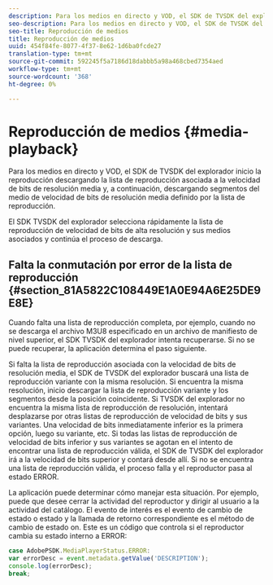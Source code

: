 ```yaml
---
description: Para los medios en directo y VOD, el SDK de TVSDK del explorador inicio la reproducción descargando la lista de reproducción asociada a la velocidad de bits de resolución media y, a continuación, descargando segmentos del medio de velocidad de bits de resolución media definido por la lista de reproducción.
seo-description: Para los medios en directo y VOD, el SDK de TVSDK del explorador inicio la reproducción descargando la lista de reproducción asociada a la velocidad de bits de resolución media y, a continuación, descargando segmentos del medio de velocidad de bits de resolución media definido por la lista de reproducción.
seo-title: Reproducción de medios
title: Reproducción de medios
uuid: 454f84fe-8077-4f37-8e62-1d6ba0fcde27
translation-type: tm+mt
source-git-commit: 592245f5a7186d18dabbb5a98a468cbed7354aed
workflow-type: tm+mt
source-wordcount: '368'
ht-degree: 0%

---
```



# Reproducción de medios {#media-playback}

Para los medios en directo y VOD, el SDK de TVSDK del explorador inicio la reproducción descargando la lista de reproducción asociada a la velocidad de bits de resolución media y, a continuación, descargando segmentos del medio de velocidad de bits de resolución media definido por la lista de reproducción.

El SDK TVSDK del explorador selecciona rápidamente la lista de reproducción de velocidad de bits de alta resolución y sus medios asociados y continúa el proceso de descarga.

## Falta la conmutación por error de la lista de reproducción {#section_81A5822C108449E1A0E94A6E25DE9E8E}

Cuando falta una lista de reproducción completa, por ejemplo, cuando no se descarga el archivo M3U8 especificado en un archivo de manifiesto de nivel superior, el SDK TVSDK del explorador intenta recuperarse. Si no se puede recuperar, la aplicación determina el paso siguiente.

Si falta la lista de reproducción asociada con la velocidad de bits de resolución media, el SDK de TVSDK del explorador buscará una lista de reproducción variante con la misma resolución. Si encuentra la misma resolución, inicio descargar la lista de reproducción variante y los segmentos desde la posición coincidente. Si TVSDK del explorador no encuentra la misma lista de reproducción de resolución, intentará desplazarse por otras listas de reproducción de velocidad de bits y sus variantes. Una velocidad de bits inmediatamente inferior es la primera opción, luego su variante, etc. Si todas las listas de reproducción de velocidad de bits inferior y sus variantes se agotan en el intento de encontrar una lista de reproducción válida, el SDK de TVSDK del explorador irá a la velocidad de bits superior y contará desde allí. Si no se encuentra una lista de reproducción válida, el proceso falla y el reproductor pasa al estado ERROR.

La aplicación puede determinar cómo manejar esta situación. Por ejemplo, puede que desee cerrar la actividad del reproductor y dirigir al usuario a la actividad del catálogo. El evento de interés es el evento de cambio de estado o estado y la llamada de retorno correspondiente es el método de cambio de estado on. Este es un código que controla si el reproductor cambia su estado interno a ERROR:

```js
case AdobePSDK.MediaPlayerStatus.ERROR:  
var errorDesc = event.metadata.getValue('DESCRIPTION'); 
console.log(errorDesc); 
break; 
```
